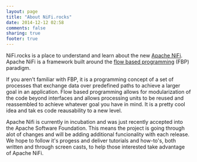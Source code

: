 ```yaml
---
layout: page
title: "About NiFi.rocks"
date: 2014-12-12 02:58
comments: false
sharing: true
footer: true
---
```



NiFi.rocks is a place to understand and learn about the new [Apache NiFi](http://nifi.incubator.apache.org/).  Apache NiFi is a framework built around the [flow based programming](http://en.wikipedia.org/wiki/Flow-based_programming) (FBP) paradigm.  

If you aren't familiar with FBP, it is a programming concept of a set of processes that exchange data over predefined paths to achieve a larger goal in an application.  Flow based programming allows for modularization of the code beyond interfaces and allows processing units to be reused and reassembled to achieve whatever goal you have in mind.  It is a pretty cool idea and tak
es code reausability to a new level.

Apache Nifi is currently in incubation and was just recently accepted into the Apache Software Foundation.  This means the project is going through alot of changes and will be adding additional funcionality with each release.  We hope to follow it's progess and deliver tutorials and how-to's, both written and through screen casts, to help those interested take advantage of Apache NiFi.